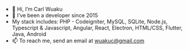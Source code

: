 - 👋 Hi, I’m Carl Wuaku
- 👀 I’ve been a developer since 2015
- My stack includes: PHP - Codeigniter, MySQL, SQLite, Node.js, Typescript & Javascript, Angular, React, Electron, HTML/CSS, Flutter, Java, Android
- 📫 To reach me, send an email at wuakuc@gmail.com

<!---
carlwuaku/carlwuaku is a ✨ special ✨ repository because its `README.md` (this file) appears on your GitHub profile.
You can click the Preview link to take a look at your changes.
--->
